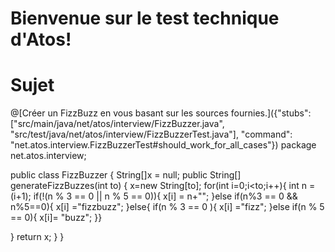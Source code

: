 # Bienvenue sur le test technique d'Atos!

# Sujet
@[Créer un FizzBuzz en vous basant sur les sources fournies.]({"stubs": ["src/main/java/net/atos/interview/FizzBuzzer.java", "src/test/java/net/atos/interview/FizzBuzzerTest.java"], "command": "net.atos.interview.FizzBuzzerTest#should_work_for_all_cases"})
package net.atos.interview;

public class FizzBuzzer {
String[]x = null;
public String[] generateFizzBuzzes(int to) {
x=new String[to];
for(int i=0;i<to;i++){
int n = (i+1);
if(!(n % 3 == 0 || n % 5 == 0)){
x[i] = n+"";
}else if(n%3 == 0 && n%5==0){
x[i] ="fizzbuzz";
}else{
if(n % 3 == 0 ){
x[i] ="fizz";
}else if(n % 5 == 0){
x[i]= "buzz";
}}

}
return x;
}
}
